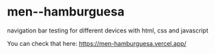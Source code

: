 # men--hamburguesa
navigation bar testing for different devices with html, css and javascript

You can check that here: https://men-hamburguesa.vercel.app/
